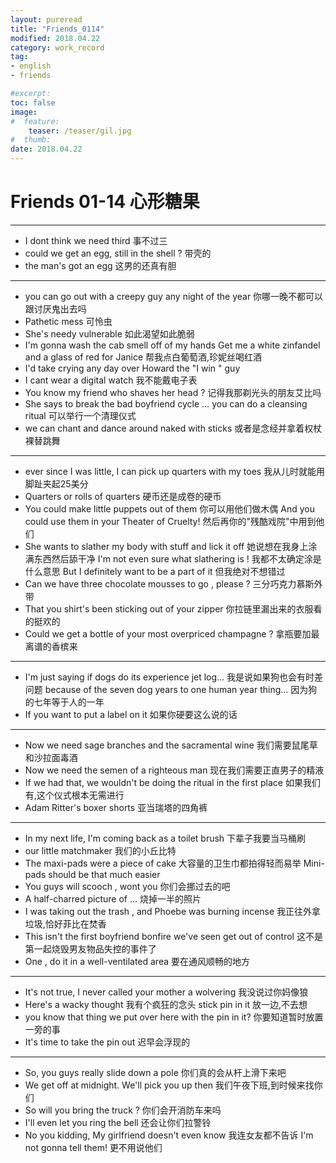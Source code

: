 ```yaml
---
layout: pureread
title: "Friends_0114"
modified: 2018.04.22
category: work_record
tag:
- english
- friends

#excerpt:
toc: false
image:
#  feature:
    teaser: /teaser/gil.jpg
#  thumb:
date: 2018.04.22
---
```

# Friends 01-14 心形糖果

----------

- I dont think we need third 事不过三
- could we get an egg, still in the shell ? 带壳的
- the man's got an egg 这男的还真有胆

--------

- you can go out with a creepy guy any night of the year 你哪一晚不都可以跟讨厌鬼出去吗
- Pathetic mess 可怜虫
- She's needy vulnerable 如此渴望如此脆弱
- I'm gonna wash the cab smell off of my hands Get me a white zinfandel and a glass of red for Janice 帮我点白葡萄酒,珍妮丝喝红酒
- I'd take crying any day over Howard the "I win " guy
- I cant wear a digital watch 我不能戴电子表
- You know my friend who shaves her head ? 记得我那剃光头的朋友艾比吗
- She says to break the bad boyfriend cycle … you can do a cleansing ritual 可以举行一个清理仪式
- we can chant and dance around naked with sticks 或者是念经并拿着权杖裸替跳舞

----------

- ever since I was little, I can pick up quarters with my toes 我从儿时就能用脚趾夹起25美分
- Quarters or rolls of quarters 硬币还是成卷的硬币
- You could make little puppets out of them 你可以用他们做木偶 And you could use them in your Theater of Cruelty! 然后再你的"残酷戏院"中用到他们
- She wants to slather my body with stuff and lick it off 她说想在我身上涂满东西然后舔干净 I'm not even sure what slathering is ! 我都不太确定涂是什么意思 But I definitely want to be a part of it 但我绝对不想错过
- Can we have three chocolate mousses to go , please ? 三分巧克力慕斯外带
- That you shirt's been sticking out of your zipper 你拉链里漏出来的衣服看的挺欢的
- Could we get a bottle of your most overpriced champagne ? 拿瓶要加最离谱的香槟来

------

- I'm just saying if dogs do its experience jet log… 我是说如果狗也会有时差问题 because of the seven dog years to one human year thing… 因为狗的七年等于人的一年
- If you want to put a label on it 如果你硬要这么说的话

---------

- Now we need sage branches and the sacramental wine 我们需要鼠尾草和沙拉面毒酒
- Now we need the semen of a righteous man 现在我们需要正直男子的精液
- If we had that, we wouldn't be doing the ritual in the first place 如果我们有,这个仪式根本无需进行
- Adam Ritter's boxer shorts 亚当瑞塔的四角裤

---------

- In my next life, I'm coming back as a toilet brush 下辈子我要当马桶刷
- our little matchmaker 我们的小丘比特
- The maxi-pads were a piece of cake 大容量的卫生巾都拍得轻而易举 Mini-pads should be that much easier
- You guys will scooch , wont you 你们会挪过去的吧
- A half-charred picture of ... 烧掉一半的照片
- I was taking out the trash , and Phoebe was burning incense 我正往外拿垃圾,恰好菲比在焚香
- This isn't the first boyfriend bonfire we've seen get out of control 这不是第一起烧毁男友物品失控的事件了
- One , do it in a well-ventilated area 要在通风顺畅的地方

------

- It's not true, I never called your mother a wolvering 我没说过你妈像狼
- Here's a wacky thought 我有个疯狂的念头 stick pin in it 放一边,不去想
- you know that thing we put over here with the pin in it? 你要知道暂时放置一旁的事
- It's time to take the pin out 迟早会浮现的

------

- So, you guys really slide down a pole 你们真的会从杆上滑下来吧
- We get off at midnight. We'll pick you up then 我们午夜下班,到时候来找你们
- So will you bring the truck ? 你们会开消防车来吗
- I'll even let you ring the bell 还会让你们拉警铃
- No you kidding, My girlfriend doesn't even know 我连女友都不告诉 I'm not gonna tell them! 更不用说他们




























